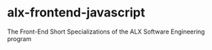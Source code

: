# alx-frontend-javascript
The Front-End Short Specializations of the ALX Software Engineering program
